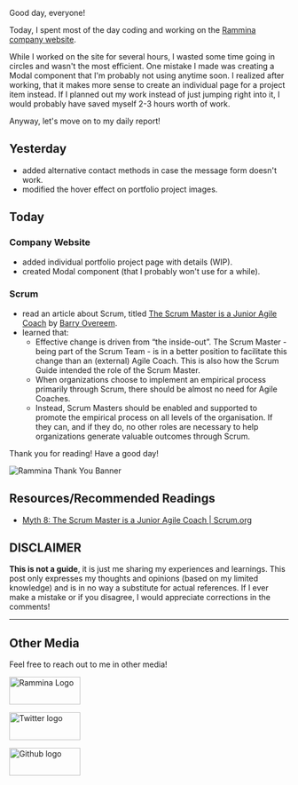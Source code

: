 Good day, everyone!

Today, I spent most of the day coding and working on the [Rammina company website](https://www.rammina.com).

While I worked on the site for several hours, I wasted some time going in circles and wasn't the most efficient. One mistake I made was creating a Modal component that I'm probably not using anytime soon. I realized after working, that it makes more sense to create an individual page for a project item instead. If I planned out my work instead of just jumping right into it, I would probably have saved myself 2-3 hours worth of work.

Anyway, let's move on to my daily report!

## Yesterday

- added alternative contact methods in case the message form doesn't work.
- modified the hover effect on portfolio project images.

## Today

### Company Website

- added individual portfolio project page with details (WIP).
- created Modal component (that I probably won't use for a while).

### Scrum

- read an article about Scrum, titled [The Scrum Master is a Junior Agile Coach](https://www.scrum.org/resources/blog/myth-8-scrum-master-junior-agile-coach) by [Barry Overeem](https://theliberators.com/).
- learned that:
  - Effective change is driven from “the inside-out”. The Scrum Master - being part of the Scrum Team - is in a better position to facilitate this change than an (external) Agile Coach. This is also how the Scrum Guide intended the role of the Scrum Master.
  - When organizations choose to implement an empirical process primarily through Scrum, there should be almost no need for Agile Coaches.
  - Instead, Scrum Masters should be enabled and supported to promote the empirical process on all levels of the organisation. If they can, and if they do, no other roles are necessary to help organizations generate valuable outcomes through Scrum.

Thank you for reading! Have a good day!

![Rammina Thank You Banner](https://dev-to-uploads.s3.amazonaws.com/uploads/articles/x9ayfxxxaz2g2hfcqbsk.png)

## Resources/Recommended Readings

- [Myth 8: The Scrum Master is a Junior Agile Coach | Scrum.org](https://www.scrum.org/resources/blog/myth-8-scrum-master-junior-agile-coach)

## DISCLAIMER

**This is not a guide**, it is just me sharing my experiences and learnings. This post only expresses my thoughts and opinions (based on my limited knowledge) and is in no way a substitute for actual references. If I ever make a mistake or if you disagree, I would appreciate corrections in the comments!

<hr />

## Other Media

Feel free to reach out to me in other media!

<span><a target="_blank" href="https://www.rammina.com"><img src="https://res.cloudinary.com/rammina/image/upload/v1638444046/rammina-button-128_x9ginu.png" alt="Rammina Logo" width="128" height="50"/></a></span>

<span><a target="_blank" href="https://twitter.com/RamminaR"><img src="https://res.cloudinary.com/rammina/image/upload/v1636792959/twitter-logo_laoyfu_pdbagm.png" alt="Twitter logo" width="128" height="50"/></a></span>

<span><a target="_blank" href="https://github.com/Rammina"><img src="https://res.cloudinary.com/rammina/image/upload/v1636795051/GitHub-Emblem2_epcp8r.png" alt="Github logo" width="128" height="50"/></a></span>
